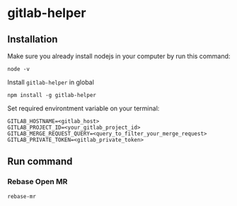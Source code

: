 # gitlab-helper

## Installation
Make sure you already install nodejs in your computer by run this command:
```
node -v
```

Install `gitlab-helper` in global
```
npm install -g gitlab-helper
```

Set required environtment variable on your terminal:
```
GITLAB_HOSTNAME=<gitlab_host>
GITLAB_PROJECT_ID=<your_gitlab_project_id>
GITLAB_MERGE_REQUEST_QUERY=<query_to_filter_your_merge_request>
GITLAB_PRIVATE_TOKEN=<gitlab_private_token>
```

## Run command

### Rebase Open MR
```
rebase-mr
```